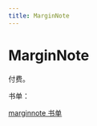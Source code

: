 ```yaml
---
title: MarginNote
---
```


# MarginNote

付费。

书单：

[marginnote 书单](MarginNote/marginnote%20书单%200f11d7a21bee438c93ffc7653ba7ff51.csv)